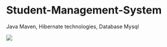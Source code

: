 # Student-Management-System
Java Maven, Hibernate technologies, Database Mysql 

<img src="https://www.teacherease.com/images/redesign_images/basicmanagement/man%20at%20desk.png" />
